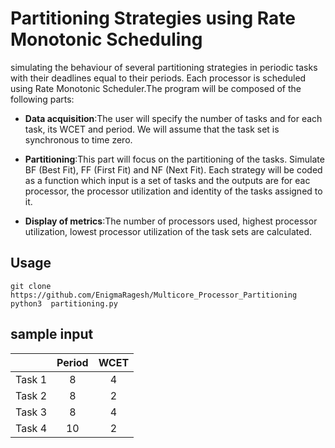 
# Partitioning Strategies using Rate Monotonic Scheduling

simulating the behaviour of several partitioning strategies in periodic tasks with their deadlines equal to their periods. Each processor is scheduled using Rate Monotonic Scheduler.The program will be composed of the following parts:
* **Data acquisition**:The user will specify the number of tasks and for each task, its WCET and period. We will assume that the task set is synchronous to time zero.

* **Partitioning**:This part will focus on the partitioning of the tasks. Simulate BF
(Best Fit), FF (First Fit) and NF (Next Fit). Each strategy will be coded as a function which input is a set of tasks and the outputs are for eac processor, the processor utilization and identity of the tasks assigned to it.

* **Display of metrics**:The number of processors used, highest processor utilization, lowest processor utilization of the task sets are calculated.

## Usage
```
git clone https://github.com/EnigmaRagesh/Multicore_Processor_Partitioning
python3  partitioning.py
```

## sample input 

|        | Period  | WCET |
|:------:|:-------:|:----:|
| Task 1 |    8    |   4  |
| Task 2 |    8    |   2  |
| Task 3 |    8    |   4  |
| Task 4 |    10   |   2  |
